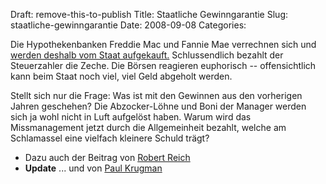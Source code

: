 Draft: remove-this-to-publish
Title: Staatliche Gewinngarantie
Slug: staatliche-gewinngarantie
Date: 2008-09-08
Categories:

Die Hypothekenbanken Freddie Mac und Fannie Mae verrechnen sich und [werden deshalb vom Staat aufgekauft.](http://www.tagesanzeiger.ch/wirtschaft/unternehmenkonjunktur/story/26854960) Schlussendlich bezahlt der Steuerzahler die Zeche. Die Börsen reagieren euphorisch -- offensichtlich kann beim Staat noch viel, viel Geld abgeholt werden.

Stellt sich nur die Frage: Was ist mit den Gewinnen aus den vorherigen Jahren geschehen? Die Abzocker-Löhne und Boni der Manager werden sich ja wohl nicht in Luft aufgelöst haben. Warum wird das Missmanagement jetzt durch die Allgemeinheit bezahlt, welche am Schlamassel eine vielfach kleinere Schuld trägt?

- Dazu auch der Beitrag von [Robert Reich](http://robertreich.blogspot.com/2008/09/fannie-and-freddie-as-predicted.html)
- **Update** ... und von [Paul Krugman](http://krugman.blogs.nytimes.com/2008/09/08/deprivatization/)
